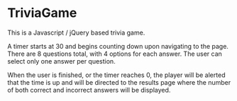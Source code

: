 # TriviaGame

This is a Javascript / jQuery based trivia game. 

A timer starts at 30 and begins counting down upon navigating to the page.
There are 8 questions total, with 4 options for each answer.
The user can select only one answer per question.

When the user is finished, or the timer reaches 0, the player will be alerted that the time is up and
will be directed to the results page where the number of both correct and incorrect answers will be displayed.
